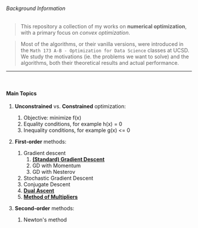 ###### Background Information

>  This repository a collection of my works on __numerical optimization__, with a primary focus on *convex optimization*.

>  Most of the algorithms, or their vanilla versions, were introduced in the `Math 173 A-B - Optimization for Data Science` classes at UCSD. We study the motivations (ie. the problems we want to solve) and the algorithms, both their theoretical results and actual performance.

***

<br/>

#### Main Topics

1.  __Unconstrained__ vs. __Constrained__ optimization:
    1.  Objective: minimize f(x)
    2.  Equality conditions, for example h(x) = 0
    3.  Inequality conditions, for example g(x) <= 0

2.  __First-order__ methods:
    1.  Gradient descent
        1.  __[(Standard) Gradient Descent](https://nbviewer.jupyter.org/github/thn003/NumAnalysis_Optimization/blob/master/Optimization/Gradient%20Descent.ipynb)__
        2.  GD with Momentum
        3.  GD with Nesterov
    2.  Stochastic Gradient Descent
    3.  Conjugate Descent
    4.  __[Dual Ascent](https://nbviewer.jupyter.org/github/thn003/NumAnalysis_Optimization/blob/master/Optimization/Dual%20Ascent.ipynb)__
    5.  __[Method of Multipliers](https://nbviewer.jupyter.org/github/thn003/NumAnalysis_Optimization/blob/master/Optimization/Method%20of%20Multipliers.ipynb)__

3.  __Second-order__ methods:
    1.  Newton's method
